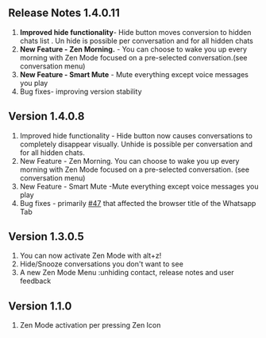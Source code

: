Release Notes 1.4.0.11
----------------------
1. **Improved hide functionality**- Hide button moves conversion to hidden chats list . Un hide is possible per conversation and for all hidden chats
2. **New Feature - Zen Morning.** - You can choose to wake you up every morning with Zen Mode focused on a pre-selected conversation.(see conversation menu)
3. **New Feature - Smart Mute**  - Mute everything except voice messages you play
4. Bug fixes- improving version stability





Version 1.4.0.8
---------------
1. Improved hide functionality - Hide button now causes conversations to completely disappear visually. Unhide is possible per conversation and for all hidden chats.
2. New Feature - Zen Morning. You can choose to wake you up every morning with Zen Mode focused on a pre-selected conversation. (see conversation menu)
3. New Feature - Smart Mute -Mute everything except voice messages you play
4. Bug fixes - primarily [#47](https://github.com/zen-mode/Whatsapp-Zen-Mode/issues/47) that affected the browser title of the Whatsapp Tab

Version 1.3.0.5
---------------
1. You can now activate Zen Mode with alt+z!
2. Hide/Snooze conversations you don't want to see
3. A new Zen Mode Menu :unhiding contact, release notes and user feedback

Version 1.1.0
-------------
1. Zen Mode activation per pressing Zen Icon
